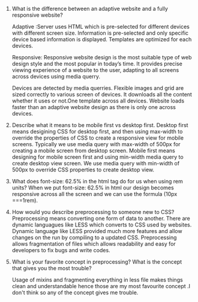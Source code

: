 1. What is the difference between an adaptive website and a fully responsive website?

	Adaptive :Server uses HTML which is pre-selected for different devices with different screen size.
	          Information is pre-selected and only specific device based information is displayed.
	          Templates are optimized for each devices.


	Responsive:
		Responsive website design is the most suitable type of web design style and the most popular in today’s time. It provides
		 precise viewing experience of a website to the user, adapting to all screens across devices using media querry.

    Devices are detected by media querries. Flexible images and grid are sized correctly to various screen of devices. It downloads all the content whether it uses or not.One template across all devices. Website loads faster than an adaptive website design as there is only one across devices.

2. Describe what it means to be mobile first vs desktop first.
	Desktop first means desigining CSS for desktop first, and then using max-width to override the properties of CSS to create a responsive view for mobile screens. Typically we use media query with max-width of 500px for creating a mobile screen from desktop screen. Mobile first means designing for mobile screen first and using min-width media query to create desktop view screen. We use media query with min-width of 500px to override CSS properties to create desktop view.


3. What does font-size: 62.5% in the html tag do for us when using rem units?
   When we put font-size: 62.5%  in html our design becomes responsive across all the screen and we can use  the formula (10px ===1rem).

4. How would you describe preprocessing to someone new to CSS?
  Preprocessing means converting one form of data to another. There are dynamic languagues like LESS which converts to CSS used by websites. Dynamic language like LESS provided much more features and allow changes on the run by compiling to a updated CSS. Preprocessing allows fragmentation of files which allows readability and easy for developers to fix bugs and write codes.

5. What is your favorite concept in preprocessing? What is the concept that gives you the most trouble?

   Usage of mixins  and  fragmenting everything in less file makes things clean and understandable  hence those are my most favourite concept .I don't  think so any of the concept gives me trouble.